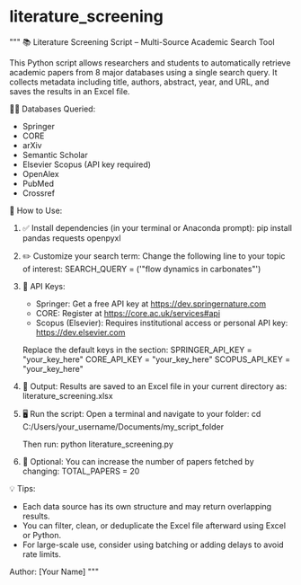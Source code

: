 # literature_screening
"""
📚 Literature Screening Script – Multi-Source Academic Search Tool

This Python script allows researchers and students to automatically retrieve academic papers
from 8 major databases using a single search query. It collects metadata including title,
authors, abstract, year, and URL, and saves the results in an Excel file.

👨‍🔬 Databases Queried:
- Springer
- CORE
- arXiv
- Semantic Scholar
- Elsevier Scopus (API key required)
- OpenAlex
- PubMed
- Crossref

🔧 How to Use:
1. ✅ Install dependencies (in your terminal or Anaconda prompt):
   pip install pandas requests openpyxl

2. ✏️ Customize your search term:
   Change the following line to your topic of interest:
       SEARCH_QUERY = ('"flow dynamics in carbonates"')

3. 🔐 API Keys:
   - Springer: Get a free API key at https://dev.springernature.com
   - CORE: Register at https://core.ac.uk/services#api
   - Scopus (Elsevier): Requires institutional access or personal API key: https://dev.elsevier.com

   Replace the default keys in the section:
       SPRINGER_API_KEY = "your_key_here"
       CORE_API_KEY = "your_key_here"
       SCOPUS_API_KEY = "your_key_here"

4. 📁 Output:
   Results are saved to an Excel file in your current directory as:
       literature_screening.xlsx

5. 🖥 Run the script:
   Open a terminal and navigate to your folder:
       cd C:/Users/your_username/Documents/my_script_folder

   Then run:
       python literature_screening.py

6. 📝 Optional:
   You can increase the number of papers fetched by changing:
       TOTAL_PAPERS = 20

💡 Tips:
- Each data source has its own structure and may return overlapping results.
- You can filter, clean, or deduplicate the Excel file afterward using Excel or Python.
- For large-scale use, consider using batching or adding delays to avoid rate limits.

Author: [Your Name]
"""
